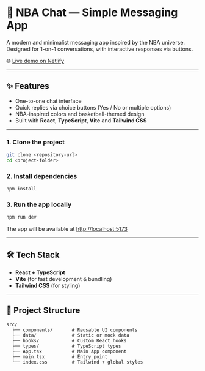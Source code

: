 # 🏀 NBA Chat — Simple Messaging App

A modern and minimalist messaging app inspired by the NBA universe.  
Designed for 1-on-1 conversations, with interactive responses via buttons.

🌐 [Live demo on Netlify](https://bejewelled-snickerdoodle-9d160d.netlify.app/)

---

## ✨ Features

- One-to-one chat interface
- Quick replies via choice buttons (Yes / No or multiple options)
- NBA-inspired colors and basketball-themed design
- Built with **React**, **TypeScript**, **Vite** and **Tailwind CSS**

---

### 1. Clone the project

```bash
git clone <repository-url>
cd <project-folder>
````

### 2. Install dependencies

```bash
npm install
```

### 3. Run the app locally

```bash
npm run dev
```

The app will be available at [http://localhost:5173](http://localhost:5173)

---

## 🛠️ Tech Stack

* **React + TypeScript**
* **Vite** (for fast development & bundling)
* **Tailwind CSS** (for styling)

---

## 📁 Project Structure

```
src/
  ├── components/       # Reusable UI components
  ├── data/             # Static or mock data
  ├── hooks/            # Custom React hooks
  ├── types/            # TypeScript types
  ├── App.tsx           # Main App component
  ├── main.tsx          # Entry point
  └── index.css         # Tailwind + global styles
```
